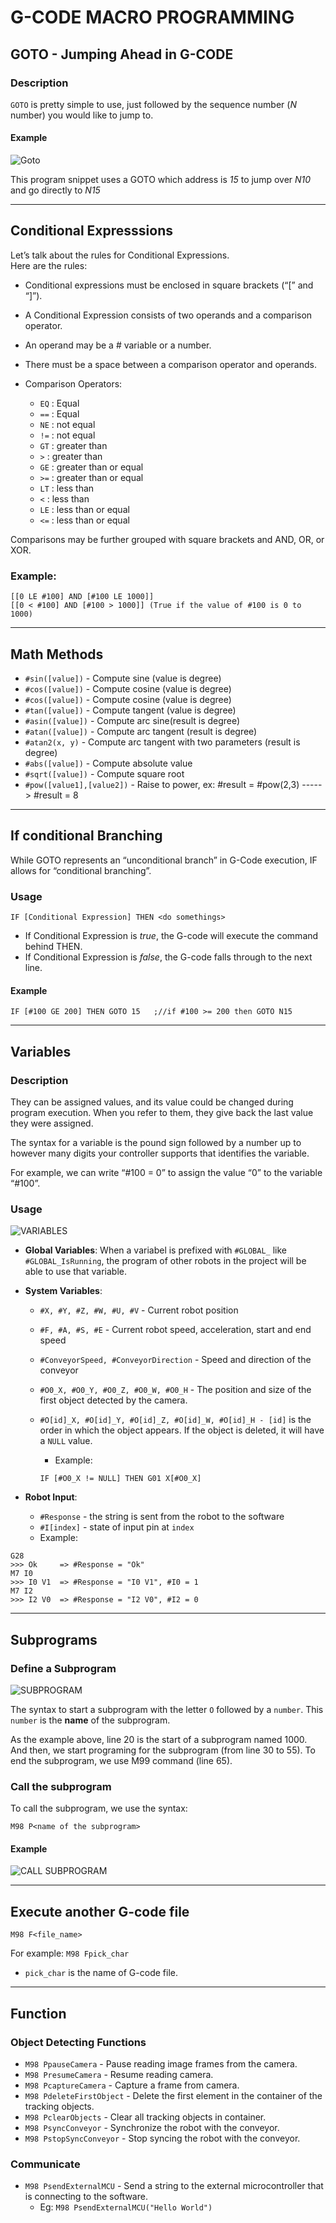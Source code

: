 # G-CODE MACRO PROGRAMMING

## GOTO - Jumping Ahead in G-CODE

### Description

`GOTO` is pretty simple to use, just followed by the sequence number (*N* number) you would like to jump to.

#### Example

![Goto](https://raw.githubusercontent.com/deltaxrobot/Delta-X-Docs/master/docs/images/GOTO.png)

This program snippet uses a GOTO which address is *15* to jump over *N10* and go directly to *N15*

---

## Conditional Expresssions

Let’s talk about the rules for Conditional Expressions.  
Here are the rules:

* Conditional expressions must be enclosed in square brackets (“[” and “]”).
* A Conditional Expression consists of two operands and a comparison operator.
* An operand may be a # variable or a number.
* There must be a space between a comparison operator and operands.
* Comparison Operators:

    * `EQ` : Equal
    * `==` : Equal
    * `NE` : not equal
    * `!=` : not equal
    * `GT` : greater than
    * `>`  : greater than
    * `GE` : greater than or equal
    * `>=` : greater than or equal
    * `LT` : less than
    * `<`  : less than
    * `LE` : less than or equal
    * `<=` : less than or equal

Comparisons may be further grouped with square brackets and AND, OR, or XOR.

### Example:

```
[[0 LE #100] AND [#100 LE 1000]] 
[[0 < #100] AND [#100 > 1000]] (True if the value of #100 is 0 to 1000)
```

---

## Math Methods

* `#sin([value])`  - Compute sine (value is degree)
* `#cos([value])`  - Compute cosine (value is degree)
* `#cos([value])`  - Compute cosine (value is degree)
* `#tan([value])`  - Compute tangent (value is degree)
* `#asin([value])` - Compute arc sine(result is degree)
* `#atan([value])` - Compute arc tangent (result is degree)
* `#atan2(x, y)`   - Compute arc tangent with two parameters (result is degree)
* `#abs([value])` - Compute absolute value
* `#sqrt([value])` - Compute square root
* `#pow([value1],[value2])` - Raise to power, ex: #result = #pow(2,3) -----> #result = 8

---

## If conditional Branching

While GOTO represents an “unconditional branch” in G-Code execution, IF allows for “conditional branching”. 

### Usage

```
IF [Conditional Expression] THEN <do somethings>
```

* If Conditional Expression is *true*, the G-code will execute the command behind THEN.
* If Conditional Expression is *false*, the G-code falls through to the next line.

#### Example

```
IF [#100 GE 200] THEN GOTO 15   ;//if #100 >= 200 then GOTO N15
```

---

## Variables

### Description

They can be assigned values, and its value could be changed during program execution. When you refer to them, they give back the last value they were assigned.

The syntax for a variable is the pound sign followed by a number up to however many digits your controller supports that identifies the variable.

For example, we can write “#100 = 0” to assign the value “0” to the variable “#100”.

### Usage

![VARIABLES](https://raw.githubusercontent.com/deltaxrobot/Delta-X-Docs/master/docs/images/VARIABLES.png)

* **Global Variables**: When a variabel is prefixed with `#GLOBAL_` like `#GLOBAL_IsRunning`, the program of other robots in the project will be able to use that variable.
* **System Variables**:

    - `#X, #Y, #Z, #W, #U, #V` - Current robot position
    - `#F, #A, #S, #E` - Current robot speed, acceleration, start and end speed
    - `#ConveyorSpeed, #ConveyorDirection` - Speed and direction of the conveyor
    - `#O0_X, #O0_Y, #O0_Z, #O0_W, #O0_H` - The position and size of the first object detected by the camera.
    - `#O[id]_X, #O[id]_Y, #O[id]_Z, #O[id]_W, #O[id]_H - [id]` is the order in which the object appears. If the object is deleted, it will have a `NULL` value. 
        - Example:

        ```
        IF [#O0_X != NULL] THEN G01 X[#O0_X]
        ```

* **Robot Input**:
    * `#Response` - the string is sent from the robot to the software
    * `#I[index]` - state of input pin at `index`
    * Example:

```
G28
>>> Ok     => #Response = "Ok"
M7 I0
>>> I0 V1  => #Response = "I0 V1", #I0 = 1
M7 I2
>>> I2 V0  => #Response = "I2 V0", #I2 = 0
```

---

## Subprograms

### Define a Subprogram

![SUBPROGRAM](https://raw.githubusercontent.com/deltaxrobot/Delta-X-Docs/master/docs/images/subprogram.png)

The syntax to start a subprogram with the letter `O` followed by a `number`. This `number` is the **name** of the subprogram.

As the example above, line 20 is the start of a subprogram named 1000. And then, we start programing for the subprogram (from line 30 to 55). To end the subprogram, we use M99 command (line 65).

### Call the subprogram

To call the subprogram, we use the syntax: 
```
M98 P<name of the subprogram> 
```
#### Example

![CALL SUBPROGRAM](https://raw.githubusercontent.com/deltaxrobot/Delta-X-Docs/master/docs/images/subprogram2.png)

---

## Execute another G-code file

```
M98 F<file_name>
```

For example: `M98 Fpick_char`

* `pick_char` is the name of G-code file.

---

## Function

### Object Detecting Functions

* `M98 PpauseCamera` - Pause reading image frames from the camera.
* `M98 PresumeCamera` - Resume reading camera.
* `M98 PcaptureCamera` - Capture a frame from camera.
* `M98 PdeleteFirstObject` - Delete the first element in the container of the tracking objects.
* `M98 PclearObjects` - Clear all tracking objects in container.
* `M98 PsyncConveyor` - Synchronize the robot with the conveyor.
* `M98 PstopSyncConveyor` - Stop syncing the robot with the conveyor.

### Communicate

* `M98 PsendExternalMCU` - Send a string to the external microcontroller that is connecting to the software.
    * Eg: `M98 PsendExternalMCU("Hello World")`